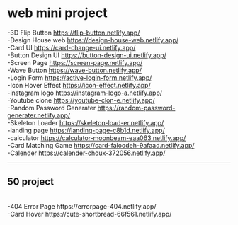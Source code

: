 # web mini project
-3D Flip Button
https://flip-button.netlify.app/
<br>
-Design House web
https://design-house-web.netlify.app/
<br>
-Card UI
https://card-change-ui.netlify.app/
<br>
-Button Design UI
https://button-design-ui.netlify.app/
<br>
-Screen Page
https://screen-page.netlify.app/
<br>
-Wave Button
https://wave-button.netlify.app/
<br>
-Login Form
https://active-login-form.netlify.app/
<br>
-Icon Hover Effect
https://icon-effect.netlify.app/
<br>
-instagram logo
https://instagram-logo-a.netlify.app/
<br>
-Youtube clone
https://youtube-clon-e.netlify.app/
<br>
-Random Password Generater
https://random-password-generater.netlify.app/
<br>
-Skeleton Loader
https://skeleton-load-er.netlify.app/
<br>
-landing page
https://landing-page-c8b1d.netlify.app/
<br>
-calculator
https://calculator-moonbeam-eaa063.netlify.app/
<br>
-Card Matching Game
https://card-faloodeh-9afaad.netlify.app/
<br>
-Calender
https://calender-choux-372056.netlify.app/
<br>
<hr>
<h2>50 project</h2>
<br>
-404 Error Page
https://errorpage-404.netlify.app/
<br>
-Card Hover
https://cute-shortbread-66f561.netlify.app/














